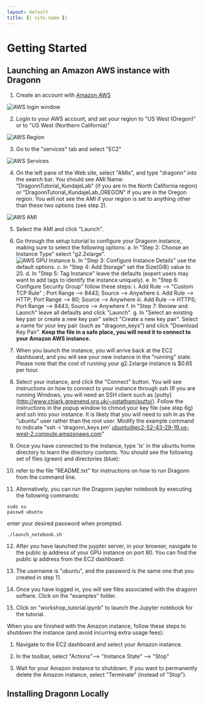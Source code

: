 ```yaml
---
layout: default
title: {{ site.name }}
---
```


# Getting Started 

## Launching an Amazon AWS instance with Dragonn 

1. Create an account with [Amazon AWS](<http://www.aws.amazon.com>)

![AWS login window](https://github.com/annashcherbina/dragonn/blob/gh-pages-jekyll/images/aws_login.png "AWS Login Window")

2. Login to your AWS account, and set your region to "US West (Oregon)" or to "US West (Northern California)"

![AWS Region](https://github.com/annashcherbina/dragonn/blob/gh-pages-jekyll/images/aws_region.png "AWS Select Region")

3. Go to the "services" tab and select "EC2" 

![AWS Services](https://github.com/annashcherbina/dragonn/blob/gh-pages-jekyll/images/aws_services.png "AWS Services")

4. On the left pane of the Web site, select "AMIs", and type "dragonn" into the search bar. You should see AMI Name: "DragonnTutorial_KundajeLab" (if you are in the North California region) 
or "DragonnTutorial_KundajeLab_OREGON" if you are in the Oregon region. You will not see the AMI if your region is set to anything other than these two options (see step 2). 

![AWS AMI](https://github.com/annashcherbina/dragonn/blob/gh-pages-jekyll/images/aws_ami.png "AWS AMI")

5. Select the AMI and click "Launch". 

6. Go through the setup tutorial  to configure your Dragonn instance, making sure to select the following options: 
  a. In "Step 2: Choose an Instance Type" select "g2.2xlarge".  
  ![AWS GPU Instance](https://github.com/annashcherbina/dragonn/blob/gh-pages-jekyll/images/aws_gpuinstance.png "AWS GPU Instance")
  b. In "Step 3: Configure Instance Details" use the default options. 
  c. In "Step 4: Add Storage" set the Size(GiB) value to 20. 
  d. In "Step 5: Tag Instance" leave the defaults (expert users may want to add tags to identify the instance uniquely). 
  e. In "Step 6: Configure Security Group" follow these steps: 
     	i. Add Rule --> "Custom TCP Rule" ; Port Range --> 8443; Source --> Anywhere 
	ii. Add Rule --> HTTP; Port Range --> 80; Source --> Anywhere 
	iii. Add Rule --> HTTPS; Port Range --> 8443; Source --> Anywhere 
  f. In "Step 7: Review and Launch" leave all defaults and click "Launch". 
  g. In "Select an existing key pair or create a new key pair" select "Create a new key pair". Select a name for your key pair (such as "dragonn_keys") and click "Download Key Pair". 
     **Keep the file in a safe place, you will need it to connect to your Amazon AWS instance.** 
     
7. When you launch the instance, you will arrive back at the EC2 dashboard, and you will see your new instance in the "running" state. Please note that the cost of running your g2.2xlarge instance 
is $0.65 per hour. 

8. Select your instance, and click the "Connect" button. You will see instructions on how to connect to your instance through ssh (If you are running Windows, you will need an SSH client such as [putty]
(<http://www.chiark.greenend.org.uk/~sgtatham/putty/>). Follow the instructions in the popup window to chmod your key file (see step 6g) and ssh into your instance. It is likely that you will need to ssh in as the "ubuntu" user rather than the root user. Modify the example command to indicate "ssh -i 'dragonn_keys.pm' ubuntu@ec2-52-43-29-19.us-west-2.compute.amazonaws.com" 

9. Once you have connected to the instance, type 'ls' in the ubuntu home directory to learn the directory contents. You should see the following set of files (green) and directories (blue): 

10. refer to the file "README.txt" for instructions on how to run Dragonn from the command line. 

11. Alternatively, you can run the Dragonn jupyter notebook by executing the following commands: 
```
sudo su 
passwd ubuntu 
```
enter your desired password when prompted.

```
./launch_notebook.sh 
```
12. After you have launched the juypter server, in your browser, navigate to the public ip address of your GPU instance on port 80. You can find the public ip address from the EC2 dashboard: 


13. The username is "ubuntu", and the password is the same one that you created in step 11. 

14. Once you have logged in, you will see files associated with the dragonn softwre. Click on the "examples" folder. 

15. Click on "workshop_tutorial.ipynb" to launch the Jupyter notebook for the tutorial. 

When you are finished with the Amazon instance, follow these steps to shutdown the instance (and avoid incurring extra usage fees): 

1. Navigate to the EC2 dashboard and select your Amazon instance. 

2. In the toolbar, select "Actions"--> "Instance State" --> "Stop" 

3. Wait for your Amazon instance to shutdown. If you want to permanently delete the Amazon instance, select "Terminate" (instead of "Stop"). 

## Installing Dragonn Locally 
